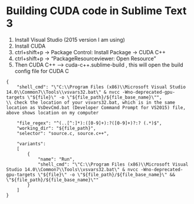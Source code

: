 # Building CUDA code in Sublime Text 3

1. Install Visual Studio (2015 version I am using)
2. Install CUDA
3. ctrl+shift+p -> Package Control: Install Package -> CUDA C++
4. ctrl+shift+p -> “PackageResourceviewer: Open Resource”
5. Then CUDA C++ –>  cuda-c++.sublime-build , this will open the build config file for CUDA C

```
{
    "shell_cmd": "\"C:\\Program Files (x86)\\Microsoft Visual Studio 14.0\\Common7\\Tools\\vsvars32.bat\" & nvcc -Wno-deprecated-gpu-targets \"${file}\" -o \"${file_path}/${file_base_name}\"",
\\ check the location of your vsvars32.bat, which is in the same location as VsDevCmd.bat (Developer Command Prompt for VS2015) file, above shows location on my computer

    "file_regex": "^(..[^:]*):([0-9]+):?([0-9]+)?:? (.*)$",
    "working_dir": "${file_path}",
    "selector": "source.c, source.c++",

    "variants":
    [
        {
            "name": "Run",
            "shell_cmd": "\"C:\\Program Files (x86)\\Microsoft Visual Studio 14.0\\Common7\\Tools\\vsvars32.bat\" & nvcc -Wno-deprecated-gpu-targets \"${file}\" -o \"${file_path}/${file_base_name}\" && \"${file_path}/${file_base_name}\""
        }
    ]
}
```
